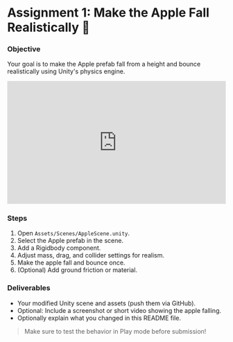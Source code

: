 # Assignment 1: Make the Apple Fall Realistically 🍎

### Objective
Your goal is to make the Apple prefab fall from a height and bounce realistically using Unity's physics engine.


  <iframe
    src="https://play.unity.com/en/games/621778e4-44d9-4388-afe2-31324d8b57cf/xfactory"
    allow="autoplay; fullscreen; xr-spatial-tracking"
    frameborder="0"
    style="width:100%; aspect-ratio:16/9; border:0;"
    loading="lazy"
  ></iframe>


### Steps
1. Open `Assets/Scenes/AppleScene.unity`.
2. Select the Apple prefab in the scene.
3. Add a Rigidbody component.
4. Adjust mass, drag, and collider settings for realism.
5. Make the apple fall and bounce once.
6. (Optional) Add ground friction or material.

### Deliverables
- Your modified Unity scene and assets (push them via GitHub).
- Optional: Include a screenshot or short video showing the apple falling.
- Optionally explain what you changed in this README file.

> Make sure to test the behavior in Play mode before submission!
